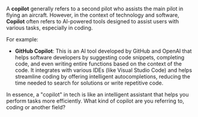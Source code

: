 A **copilot** generally refers to a second pilot who assists the main pilot in flying an aircraft. However, in the context of technology and software, **Copilot** often refers to AI-powered tools designed to assist users with various tasks, especially in coding.

For example:

- **GitHub Copilot**: This is an AI tool developed by GitHub and OpenAI that helps software developers by suggesting code snippets, completing code, and even writing entire functions based on the context of the code. It integrates with various IDEs (like Visual Studio Code) and helps streamline coding by offering intelligent autocompletions, reducing the time needed to search for solutions or write repetitive code.

In essence, a "copilot" in tech is like an intelligent assistant that helps you perform tasks more efficiently. What kind of copilot are you referring to, coding or another field?
